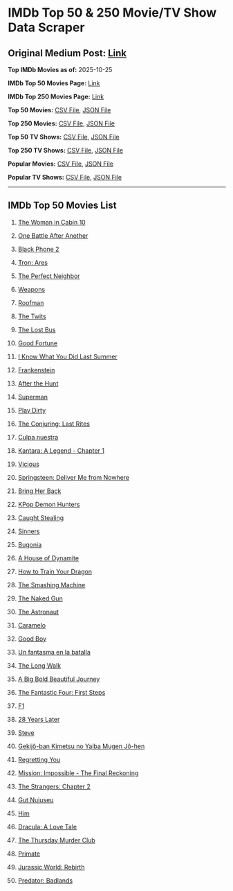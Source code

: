 # IMDb Top 50 & 250 Movie/TV Show Data Scraper

## Original Medium Post: [Link](https://medium.com/@nishantsahoo/which-movie-should-i-watch-5c83a3c0f5b1)

**Top IMDb Movies as of:** 2025-10-25

**IMDb Top 50 Movies Page:** [Link](https://www.imdb.com/search/title/?title_type=feature&release_date=2025-01-01,2025-12-31)

**IMDb Top 250 Movies Page:** [Link](https://www.imdb.com/chart/top/)

**Top 50 Movies:** [CSV File](/data/top50/movies.csv), [JSON File](/data/top50/movies.json)

**Top 250 Movies:** [CSV File](/data/top250/movies.csv), [JSON File](/data/top250/movies.json)

**Top 50 TV Shows:** [CSV File](/data/top50/shows.csv), [JSON File](/data/top50/shows.json)

**Top 250 TV Shows:** [CSV File](/data/top250/shows.csv), [JSON File](/data/top250/shows.json)

**Popular Movies:** [CSV File](/data/popular/movies.csv), [JSON File](/data/popular/movies.json)

**Popular TV Shows:** [CSV File](/data/popular/shows.csv), [JSON File](/data/popular/shows.json)

---

## IMDb Top 50 Movies List

1. [The Woman in Cabin 10](https://www.imdb.com/title/tt7130300/)

2. [One Battle After Another](https://www.imdb.com/title/tt30144839/)

3. [Black Phone 2](https://www.imdb.com/title/tt29644189/)

4. [Tron: Ares](https://www.imdb.com/title/tt6604188/)

5. [The Perfect Neighbor](https://www.imdb.com/title/tt34962891/)

6. [Weapons](https://www.imdb.com/title/tt26581740/)

7. [Roofman](https://www.imdb.com/title/tt4627382/)

8. [The Twits](https://www.imdb.com/title/tt0498396/)

9. [The Lost Bus](https://www.imdb.com/title/tt21103218/)

10. [Good Fortune](https://www.imdb.com/title/tt27543578/)

11. [I Know What You Did Last Summer](https://www.imdb.com/title/tt4045450/)

12. [Frankenstein](https://www.imdb.com/title/tt1312221/)

13. [After the Hunt](https://www.imdb.com/title/tt32159989/)

14. [Superman](https://www.imdb.com/title/tt5950044/)

15. [Play Dirty](https://www.imdb.com/title/tt18392014/)

16. [The Conjuring: Last Rites](https://www.imdb.com/title/tt22898462/)

17. [Culpa nuestra](https://www.imdb.com/title/tt33311244/)

18. [Kantara: A Legend - Chapter 1](https://www.imdb.com/title/tt26439764/)

19. [Vicious](https://www.imdb.com/title/tt31511689/)

20. [Springsteen: Deliver Me from Nowhere](https://www.imdb.com/title/tt31923069/)

21. [Bring Her Back](https://www.imdb.com/title/tt32246771/)

22. [KPop Demon Hunters](https://www.imdb.com/title/tt14205554/)

23. [Caught Stealing](https://www.imdb.com/title/tt1493274/)

24. [Sinners](https://www.imdb.com/title/tt31193180/)

25. [Bugonia](https://www.imdb.com/title/tt12300742/)

26. [A House of Dynamite](https://www.imdb.com/title/tt32376165/)

27. [How to Train Your Dragon](https://www.imdb.com/title/tt26743210/)

28. [The Smashing Machine](https://www.imdb.com/title/tt11214558/)

29. [The Naked Gun](https://www.imdb.com/title/tt3402138/)

30. [The Astronaut](https://www.imdb.com/title/tt13964560/)

31. [Caramelo](https://www.imdb.com/title/tt32549601/)

32. [Good Boy](https://www.imdb.com/title/tt35521922/)

33. [Un fantasma en la batalla](https://www.imdb.com/title/tt32129665/)

34. [The Long Walk](https://www.imdb.com/title/tt10374610/)

35. [A Big Bold Beautiful Journey](https://www.imdb.com/title/tt13650700/)

36. [The Fantastic Four: First Steps](https://www.imdb.com/title/tt10676052/)

37. [F1](https://www.imdb.com/title/tt16311594/)

38. [28 Years Later](https://www.imdb.com/title/tt10548174/)

39. [Steve](https://www.imdb.com/title/tt32985279/)

40. [Gekijô-ban Kimetsu no Yaiba Mugen Jô-hen](https://www.imdb.com/title/tt32820897/)

41. [Regretting You](https://www.imdb.com/title/tt33088452/)

42. [Mission: Impossible - The Final Reckoning](https://www.imdb.com/title/tt9603208/)

43. [The Strangers: Chapter 2](https://www.imdb.com/title/tt28671344/)

44. [Gut Nuiuseu](https://www.imdb.com/title/tt33550069/)

45. [Him](https://www.imdb.com/title/tt20990442/)

46. [Dracula: A Love Tale](https://www.imdb.com/title/tt31434030/)

47. [The Thursday Murder Club](https://www.imdb.com/title/tt12001534/)

48. [Primate](https://www.imdb.com/title/tt33028778/)

49. [Jurassic World: Rebirth](https://www.imdb.com/title/tt31036941/)

50. [Predator: Badlands](https://www.imdb.com/title/tt31227572/)

